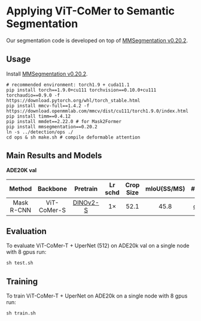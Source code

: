 # Applying ViT-CoMer to Semantic Segmentation

Our segmentation code is developed on top of [MMSegmentation v0.20.2](https://github.com/open-mmlab/mmsegmentation/tree/v0.20.2).



## Usage

Install [MMSegmentation v0.20.2](https://github.com/open-mmlab/mmsegmentation/tree/v0.20.2).

```
# recommended environment: torch1.9 + cuda11.1
pip install torch==1.9.0+cu111 torchvision==0.10.0+cu111 torchaudio==0.9.0 -f https://download.pytorch.org/whl/torch_stable.html
pip install mmcv-full==1.4.2 -f https://download.openmmlab.com/mmcv/dist/cu111/torch1.9.0/index.html
pip install timm==0.4.12
pip install mmdet==2.22.0 # for Mask2Former
pip install mmsegmentation==0.20.2
ln -s ../detection/ops ./
cd ops & sh make.sh # compile deformable attention
```

## Main Results and Models

**ADE20K val**





| Method  | Backbone   | Pretrain  | Lr schd | Crop Size | mIoU(SS/MS) | #Param  | Config | Ckpt |Log |
|:----------:|:-------------:|:--------------------------------------------------------------------------------------------------------------------------------------------------------------------------------:|:-------:|:------:|:-------:|:--------------------------------------------------------------------------------:|:------------------------------------------------------------------------------------------------------------------------:|:-------------:|:-------------:|
| Mask R-CNN | ViT-CoMer-S | [DINOv2-S](https://pan.baidu.com/s/1-2a--MV1yVemzM1QX_0bNQ?pwd=r9uv)                                                                                                 | 1×   | 52.1   | 45.8   | [config](./configs/mask_rcnn/dinov2/mask_rcnn_dinov2_comer_small_fpn_1x_coco.py)         | [ckpt](https://pan.baidu.com/s/1BMb14R4XaTG0wxbWQWoIGQ?pwd=tkc5)  | [log](https://pan.baidu.com/s/1yW7DoMDTdjeSkNQOA2vwzw?pwd=n62v) |-|

## Evaluation

To evaluate ViT-CoMer-T + UperNet (512) on ADE20k val on a single node with 8 gpus run:

```shell
sh test.sh
```


## Training

To train ViT-CoMer-T + UperNet on ADE20k on a single node with 8 gpus run:

```shell
sh train.sh
```
